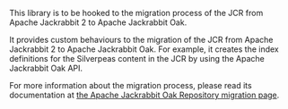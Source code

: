 This library is to be hooked to the migration process of the JCR from Apache Jackrabbit 2 to Apache
Jackrabbit Oak.

It provides custom behaviours to the migration of the JCR from Apache Jackrabbit 2 to Apache Jackrabbit Oak.
For example, it creates the index definitions for the Silverpeas content in the JCR by using the Apache Jackrabbit Oak API.

For more information about the migration process, please read its documentation at 
[the Apache Jackrabbit Oak Repository migration page](https://jackrabbit.apache.org/oak/docs/migration.html).
